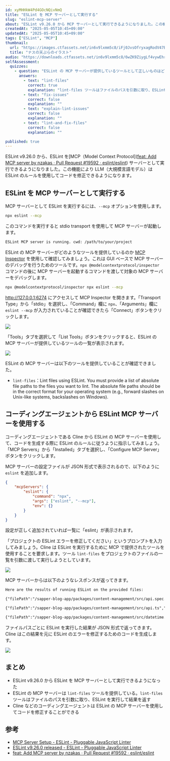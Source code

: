 ```yaml
---
id: xyMHHkW4Pd4GOcNQivNmQ
title: "ESLint を MCP サーバーとして実行する"
slug: "eslint-mcp-server"
about: "ESLint v9.26.0 から MCP サーバーとして実行できるようになりました。この機能により LLM（大規模言語モデル）は ESLint のルールを使用してコードを修正することができるようになります。"
createdAt: "2025-05-05T10:45+09:00"
updatedAt: "2025-05-05T10:45+09:00"
tags: ["ESLint", "MCP"]
thumbnail:
  url: "https://images.ctfassets.net/in6v9lxmm5c8/iFj0JvsOfryxagRodV47B/cabc99f44c13d3b87258af2b049caafd/nasu_tempura_14648-768x768.png"
  title: "ナスの天ぷらのイラスト"
audio: "https://downloads.ctfassets.net/in6v9lxmm5c8/6wZK9ZiygLf4vywEhr1Hb6/821ac8742e3e3117329791bdcb09d2a5/ESLint_MCP_%E3%82%B5%E3%83%BC%E3%83%90%E3%83%BC%E6%B4%BB%E7%94%A8%E3%82%AC%E3%82%A4%E3%83%89.wav"
selfAssessment:
  quizzes:
    - question: "ESLint の MCP サーバーが提供しているツールとして正しいものはどれですか？"
      answers:
        - text: "lint-files"
          correct: true
          explanation: "lint-files ツールはファイルのパスを引数に取り、ESLint を実行して結果を返します。"
        - text: "fix-issues"
          correct: false
          explanation: ""
        - text: "explain-lint-issues"
          correct: false
          explanation: ""
        - text: "lint-and-fix-files"
          correct: false
          explanation: ""

published: true
---
```


ESLint v9.26.0 から、ESLint を[MCP（Model Context Protocol]([feat: Add MCP server by nzakas · Pull Request #19592 · eslint/eslint](https://github.com/eslint/eslint/pull/19592/files)) サーバーとして実行できるようになりました。この機能により LLM（大規模言語モデル）は ESLint のルールを使用してコードを修正できるようになります。

## ESLint を MCP サーバーとして実行する

MCP サーバーとして ESLint を実行するには、`--mcp` オプションを使用します。

```bash
npx eslint --mcp
```

このコマンドを実行すると stdio transport を使用して MCP サーバーが起動します。

```bash
ESLint MCP server is running. cwd: /path/to/your/project
```

ESLint の MCP サーバーがどのようなツールを提供しているのか [MCP Inspector](https://github.com/modelcontextprotocol/inspector) を使用して確認してみましょう。これは GUI ベースで MCP サーバーのデバッグを行うためのツールです。`npx @modelcontextprotocol/inspector` コマンドの後に MCP サーバーを起動するコマンドを渡して対象の MCP サーバーをデバッグします。

```bash
npx @modelcontextprotocol/inspector npx eslint --mcp
```

http://127.0.0.1:6274 にアクセスして MCP Inspector を開きます。「Transport Type」から「stdio」を選択し、「Command」欄に `npx`、「Arguments」欄に `eslint --mcp` が入力されていることが確認できたら「Connect」ボタンをクリックします。

![](https://images.ctfassets.net/in6v9lxmm5c8/18TMR7lghoY5BBw2BJJzXr/db555efd005b9d8e4fc382110f65ee11/%E3%82%B9%E3%82%AF%E3%83%AA%E3%83%BC%E3%83%B3%E3%82%B7%E3%83%A7%E3%83%83%E3%83%88_2025-05-05_11.10.33.png)

「Tools」タブを選択して「List Tools」ボタンをクリックすると、ESLint の MCP サーバーが提供しているツールの一覧が表示されます。

![](https://images.ctfassets.net/in6v9lxmm5c8/5dk6rDSc787sCZcEQBhgiM/e6e8b92ae13ed887d0d8cd83f5f00e1c/%E3%82%B9%E3%82%AF%E3%83%AA%E3%83%BC%E3%83%B3%E3%82%B7%E3%83%A7%E3%83%83%E3%83%88_2025-05-05_11.12.51.png)

ESLint の MCP サーバーは以下のツールを提供していることが確認できました。

- `lint-files`：Lint files using ESLint. You must provide a list of absolute file paths to the files you want to lint. The absolute file paths should be in the correct format for your operating system (e.g., forward slashes on Unix-like systems, backslashes on Windows).

## コーディングエージェントから ESLint MCP サーバーを使用する

コーディングエージェントである Cline から ESLint の MCP サーバーを使用して、コードを生成する際に ESLint のルールに従うように指示してみましょう。「MCP Servers」から「Installed」タブを選択し、「Configure MCP Server」ボタンをクリックします。


MCP サーバーの設定ファイルが JSON 形式で表示されるので、以下のように `eslint` を追加します。

```json
{
	"mcpServers": {
		"eslint": {
			"command": "npx",
			"args": ["eslint", "--mcp"],
			"env": {}
		}
	}
}
```

設定が正しく追加されていれば一覧に「eslint」が表示されます。

「プロジェクトの ESLint エラーを修正してください」というプロンプトを入力してみましょう。Cline は ESLint を実行するために MCP で提供されたツールを使用することを要求します。ツール `lint-files` をプロジェクトのファイルの一覧を引数に渡して実行しようとしています。

![](https://images.ctfassets.net/in6v9lxmm5c8/666Vcqoiay4NFjrjDZ30uj/79fe147669e25fa6d9afdb59c32233ba/%E3%82%B9%E3%82%AF%E3%83%AA%E3%83%BC%E3%83%B3%E3%82%B7%E3%83%A7%E3%83%83%E3%83%88_2025-05-05_11.39.45.png)

MCP サーバーからは以下のようなレスポンスが返ってきます。

```txt
Here are the results of running ESLint on the provided files: 

{"filePath":"/sapper-blog-app/packages/content-management/src/api.spec.ts","messages":\[],"suppressedMessages":\[{"ruleId":"@typescript-eslint/no-explicit-any","severity":2,"message":"Unexpected any. Specify a different type.","line":619,"column":49,"nodeType":"TSAnyKeyword","messageId":"unexpectedAny","endLine":619,"endColumn":52,"suggestions":\[{"messageId":"suggestUnknown","fix":{"range":\[15585,15588],"text":"unknown"},"desc":"Use \`unknown\` instead, this will force you to explicitly, and safely assert the type is correct."},{"messageId":"suggestNever","fix":{"range":\[15585,15588],"text":"never"},"desc":"Use \`never\` instead, this is useful when instantiating generic type parameters that you don't need to know the type of."}],"suppressions":\[{"kind":"directive","justification":""}]},{"ruleId":"@typescript-eslint/no-explicit-any","severity":2,"message":"Unexpected any. Specify a different type.","line":678,"column":48,"nodeType":"TSAnyKeyword","messageId":"unexpectedAny","endLine":678,"endColumn":51,"suggestions":\[{"messageId":"suggestUnknown","fix":{"range":\[17129,17132],"text":"unknown"},"desc":"Use \`unknown\` instead, this will force you to explicitly, and safely assert the type is correct."},{"messageId":"suggestNever","fix":{"range":\[17129,17132],"text":"never"},"desc":"Use \`never\` instead, this is useful when instantiating generic type parameters that you don't need to know the type of."}],"suppressions":\[{"kind":"directive","justification":""}]},{"ruleId":"@typescript-eslint/no-explicit-any","severity":2,"message":"Unexpected any. Specify a different type.","line":688,"column":49,"nodeType":"TSAnyKeyword","messageId":"unexpectedAny","endLine":688,"endColumn":52,"suggestions":\[{"messageId":"suggestUnknown","fix":{"range":\[17545,17548],"text":"unknown"},"desc":"Use \`unknown\` instead, this will force you to explicitly, and safely assert the type is correct."},{"messageId":"suggestNever","fix":{"range":\[17545,17548],"text":"never"},"desc":"Use \`never\` instead, this is useful when instantiating generic type parameters that you don't need to know the type of."}],"suppressions":\[{"kind":"directive","justification":""}]}],"errorCount":0,"fatalErrorCount":0,"warningCount":0,"fixableErrorCount":0,"fixableWarningCount":0,"usedDeprecatedRules":\[]} 

{"filePath":"/sapper-blog-app/packages/content-management/src/api.ts","messages":\[],"suppressedMessages":\[],"errorCount":0,"fatalErrorCount":0,"warningCount":0,"fixableErrorCount":0,"fixableWarningCount":0,"usedDeprecatedRules":\[]}

{"filePath":"/sapper-blog-app/packages/content-management/src/datetime.spec.ts","messages":\[],"suppressedMessages":\[],"errorCount":0,"fatalErrorCount":0,"warningCount":0,"fixableErrorCount":0,"fixableWarningCount":0,"usedDeprecatedRules":\[]}
```

ファイルパスごとに ESLint を実行した結果が JSON 形式で返ってきます。Cline はこの結果を元に ESLint のエラーを修正するためのコードを生成します。

![](https://images.ctfassets.net/in6v9lxmm5c8/6oqB8fqAYUVuogubYwt0Uq/a8cc2e8b381094ebbc8be5a063cc41a3/%E3%82%B9%E3%82%AF%E3%83%AA%E3%83%BC%E3%83%B3%E3%82%B7%E3%83%A7%E3%83%83%E3%83%88_2025-05-05_11.45.12.png)

## まとめ

- ESLint v9.26.0 から ESLint を MCP サーバーとして実行できるようになった
- ESLint の MCP サーバーは `lint-files` ツールを提供している。`lint-files` ツールはファイルのパスを引数に取り、ESLint を実行して結果を返す
- Cline などのコーディングエージェントは ESLint の MCP サーバーを使用してコードを修正することができる

## 参考

- [MCP Server Setup - ESLint - Pluggable JavaScript Linter](https://eslint.org/docs/latest/use/mcp)
- [ESLint v9.26.0 released - ESLint - Pluggable JavaScript Linter](https://eslint.org/blog/2025/05/eslint-v9.26.0-released/)
- [feat: Add MCP server by nzakas · Pull Request #19592 · eslint/eslint](https://github.com/eslint/eslint/pull/19592)
